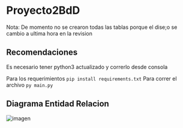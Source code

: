 # Proyecto2BdD

Nota: De momento no se crearon todas las tablas porque el dise;o se cambio a ultima hora en la revision

## Recomendaciones
Es necesario tener python3 actualizado y correrlo desde consola

Para los requerimientos ```pip install requirements.txt```
Para correr el archivo ```py main.py```


## Diagrama Entidad Relacion
![imagen](https://user-images.githubusercontent.com/64183934/163818588-6a78bb9c-2cb6-4e0d-a11a-6a6f67d4e748.png)


